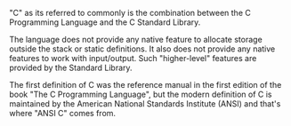 "C" as its referred to commonly is the combination between the C Programming Language and the C Standard Library.

The language does not provide any native feature to allocate storage outside the stack or static definitions. It also does not provide any native features to work with input/output. Such "higher-level" features are provided by the Standard Library.

The first definition of C was the reference manual in the first edition of the book "The C Programming Language", but the modern definition of C is maintained by the American National Standards Institute (ANSI) and that's where "ANSI C" comes from.

